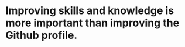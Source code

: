 <h1 style="center">Improving skills and knowledge is more important than improving the Github profile.</h1>

